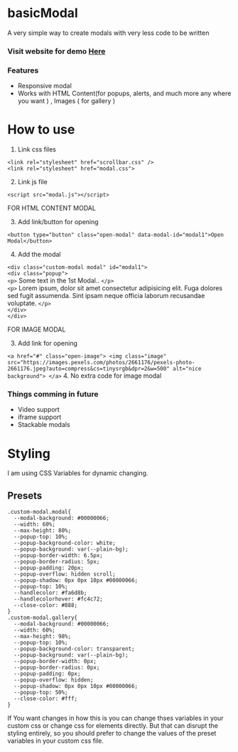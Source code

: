 # basicModal
A very simple way to create modals with very less code to be written

### Visit website for demo <a href="https://ganatrajay2000.github.io/basicModal/">Here</a>

### Features

- Responsive modal
- Works with HTML Content(for popups, alerts, and much more any where you want ) , Images ( for gallery )

# How to use 

1. Link css files

`<link rel="stylesheet" href="scrollbar.css" />`<br>
`<link rel="stylesheet" href="modal.css">`

2. Link js file

`<script src="modal.js"></script>`


FOR HTML CONTENT MODAL

3. Add link/button for opening

`<button type="button" class="open-modal" data-modal-id="modal1">Open Modal</button>`

4. Add the modal

`<div class="custom-modal modal" id="modal1">`<br>
    `<div class="popup">`<br>
        `<p>`
            Some text in the 1st Modal..
        `</p>`<br>
        `<p>`
            Lorem ipsum, dolor sit amet consectetur adipisicing elit. Fuga dolores sed fugit assumenda. Sint ipsam neque officia laborum recusandae voluptate.
        `</p>`      
    `</div>`<br>
`</div>`

FOR IMAGE MODAL

3. Add link for opening

`<a href="#" class="open-image">
    <img class="image" src="https://images.pexels.com/photos/2661176/pexels-photo-2661176.jpeg?auto=compress&cs=tinysrgb&dpr=2&w=500" alt="nice background">
</a>`
4. No extra code for image modal

### Things comming in future

- Video support
- iframe support
- Stackable modals


# Styling

I am using CSS Variables for dynamic changing.

## Presets

    .custom-modal.modal{
      --modal-background: #00000066;
      --width: 60%;
      --max-height: 80%;
      --popup-top: 10%;
      --popup-background-color: white;
      --popup-background: var(--plain-bg);
      --popup-border-width: 6.5px;
      --popup-border-radius: 5px;
      --popup-padding: 20px;
      --popup-overflow: hidden scroll;
      --popup-shadow: 0px 0px 10px #00000066;
      --popup-top: 10%;
      --handlecolor: #fa6d8b;
      --handlecolorhover: #fc4c72;
      --close-color: #888;
    }
    .custom-modal.gallery{
      --modal-background: #00000066;
      --width: 60%;
      --max-height: 98%;
      --popup-top: 10%;
      --popup-background-color: transparent;
      --popup-background: var(--plain-bg);
      --popup-border-width: 0px;
      --popup-border-radius: 0px;
      --popup-padding: 0px;
      --popup-overflow: hidden;
      --popup-shadow: 0px 0px 10px #00000066;
      --popup-top: 50%;
      --close-color: #fff;
    }
    
   If You want changes in how this is you can change thses variables in your custom css or change css for elements directly. But that can disrupt the styling entirely, so you should prefer to change the values of the preset variables in your custom css file.
